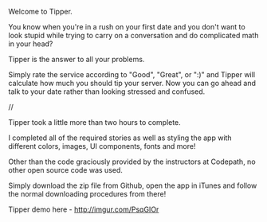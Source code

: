 Welcome to Tipper.

You know when you're in a rush on your first date and you don't want to 
look stupid while trying to carry on a conversation and do complicated
math in your head?

Tipper is the answer to all your problems.

Simply rate the service according to "Good", "Great", or ":)" and
Tipper will calculate how much you should tip your server. Now you can
go ahead and talk to your date rather than looking stressed and confused.



//

Tipper took a little more than two hours to complete.

I completed all of the required stories as well as styling the app with
different colors, images, UI components, fonts and more!

Other than the code graciously provided by the instructors at Codepath,
no other open source code was used.

Simply download the zip file from Github, open the app in iTunes and 
follow the normal downloading procedures from there!

Tipper demo here - http://imgur.com/PsqGIOr
